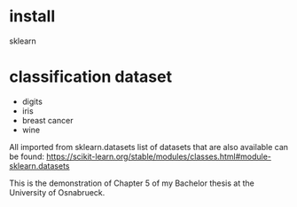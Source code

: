 # install
sklearn  


# classification dataset
- digits
- iris
- breast cancer
- wine

All imported from sklearn.datasets
list of datasets that are also available can be found: https://scikit-learn.org/stable/modules/classes.html#module-sklearn.datasets


This is the demonstration of Chapter 5 of my Bachelor thesis at the University of Osnabrueck. 
